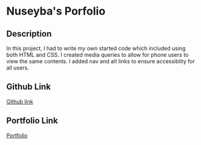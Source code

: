 # Nuseyba's Porfolio

## Description

In this project, I had to write my own started code which included using both HTML and CSS. I created media queries to allow for phone users to view the same contents. I added nav and alt links to ensure accessiblity for all users.

## Github Link

[Github link](https://github.com/NazKena/nuseyba-portfolio)

## Portfolio Link

[Portfolio](https://nazkena.github.io/nuseyba-portfolio/)


